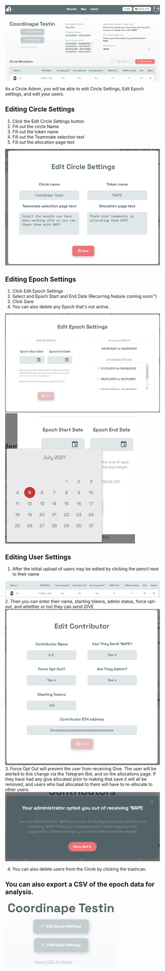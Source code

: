 <img src="/images/Admin.jpg">

<p> As a Circle Admin, you will be able to edit Circle Settings, Edit Epoch settings, and edit your users. <p>

## Editing Circle Settings 
1. Click the Edit Circle Settings button
2. Fill out the circle Name
3. Fill out the token name
4. Fill out the Teammate selection text
5. Fill out the allocation page text
<img src="/images/Circle Settings.jpg">


## Editing Epoch Settings
1. Click Edit Epoch Settings
2. Select and Epoch Start and End Date (Recurring feature coming soon™)
3. Click Save
4. You can also delete any Epoch that's not active. 
<img src="/images/Epoch Settings.jpg">
<img src="/images/Epoch Settings2.jpg">



## Editing User Settings
1. After the initial upload of users may be edited by clicking the pencil next to their name
<img src="/images/User View.jpg">
2. Then you can enter their name, starting tokens, admin status, force opt-out, and whether or not they can send GIVE
<img src="/images/Edit User.jpg">
3. Force Opt Out will prevent the user from receiving Give. The user will be alerted to this change via the Telegram Bot, and on the allocations page. If they have had any give allocated prior to making that save it will all be removed, and users who had allocated to them will have to re-allocate to other users. 
<img src="/images/Opt Out.jpg">
	
4. You can also delete users from the Circle by clicking the trashcan.
## You can also export a CSV of the epoch data for analysis.
<img src="/images/Export.jpg">
